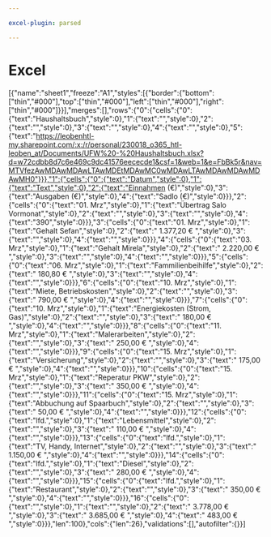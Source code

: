 ```yaml
---

excel-plugin: parsed

---
```



# Excel
[{"name":"sheet1","freeze":"A1","styles":[{"border":{"bottom":["thin","#000"],"top":["thin","#000"],"left":["thin","#000"],"right":["thin","#000"]}}],"merges":[],"rows":{"0":{"cells":{"0":{"text":"Haushaltsbuch","style":0},"1":{"text":"","style":0},"2":{"text":"","style":0},"3":{"text":"","style":0},"4":{"text":"","style":0},"5":{"text":"https://leobenhtl-my.sharepoint.com/:x:/r/personal/230018_o365_htl-leoben_at/Documents/UFW%20-%20Haushaltsbuch.xlsx?d=w72cdbb8d7c6e469c9dc41576eececde1&csf=1&web=1&e=FbBk5r&nav=MTVfezAwMDAwMDAwLTAwMDEtMDAwMC0wMDAwLTAwMDAwMDAwMDAwMH0"}}},"1":{"cells":{"0":{"text":"Datum","style":0},"1":{"text":"Text","style":0},"2":{"text":"Einnahmen (€)","style":0},"3":{"text":"Ausgaben (€)","style":0},"4":{"text":"Sadlo (€)","style":0}}},"2":{"cells":{"0":{"text":"01. Mrz","style":0},"1":{"text":"Übertrag Salo Vormonat","style":0},"2":{"text":"","style":0},"3":{"text":"","style":0},"4":{"text":"390","style":0}}},"3":{"cells":{"0":{"text":"01. Mrz","style":0},"1":{"text":"Gehalt Sefan","style":0},"2":{"text":" 1.377,20 € ","style":0},"3":{"text":"","style":0},"4":{"text":"","style":0}}},"4":{"cells":{"0":{"text":"03. Mrz","style":0},"1":{"text":"Gehalt Mirela","style":0},"2":{"text":" 2.220,00 € ","style":0},"3":{"text":"","style":0},"4":{"text":"","style":0}}},"5":{"cells":{"0":{"text":"06. Mrz","style":0},"1":{"text":"Fammilienbeihilfe","style":0},"2":{"text":" 180,80 € ","style":0},"3":{"text":"","style":0},"4":{"text":"","style":0}}},"6":{"cells":{"0":{"text":"10. Mrz","style":0},"1":{"text":"Miete, Betriebskosten","style":0},"2":{"text":"","style":0},"3":{"text":" 790,00 € ","style":0},"4":{"text":"","style":0}}},"7":{"cells":{"0":{"text":"10. Mrz","style":0},"1":{"text":"Energiekosten (Strom, Gas)","style":0},"2":{"text":"","style":0},"3":{"text":" 180,00 € ","style":0},"4":{"text":"","style":0}}},"8":{"cells":{"0":{"text":"11. Mrz","style":0},"1":{"text":"Malerarbeiten","style":0},"2":{"text":"","style":0},"3":{"text":" 250,00 € ","style":0},"4":{"text":"","style":0}}},"9":{"cells":{"0":{"text":"15. Mrz","style":0},"1":{"text":"Versicherung","style":0},"2":{"text":"","style":0},"3":{"text":" 175,00 € ","style":0},"4":{"text":"","style":0}}},"10":{"cells":{"0":{"text":"15. Mrz","style":0},"1":{"text":"Reperatur PKW","style":0},"2":{"text":"","style":0},"3":{"text":" 350,00 € ","style":0},"4":{"text":"","style":0}}},"11":{"cells":{"0":{"text":"15. Mrz","style":0},"1":{"text":"Abbuchung auf Spaarbuch","style":0},"2":{"text":"","style":0},"3":{"text":" 50,00 € ","style":0},"4":{"text":"","style":0}}},"12":{"cells":{"0":{"text":"lfd.","style":0},"1":{"text":"Lebensmittel","style":0},"2":{"text":"","style":0},"3":{"text":" 110,00 € ","style":0},"4":{"text":"","style":0}}},"13":{"cells":{"0":{"text":"lfd.","style":0},"1":{"text":"TV, Handy, Internet","style":0},"2":{"text":"","style":0},"3":{"text":" 1.150,00 € ","style":0},"4":{"text":"","style":0}}},"14":{"cells":{"0":{"text":"lfd.","style":0},"1":{"text":"Diesel","style":0},"2":{"text":"","style":0},"3":{"text":" 280,00 € ","style":0},"4":{"text":"","style":0}}},"15":{"cells":{"0":{"text":"lfd.","style":0},"1":{"text":"Restaurant","style":0},"2":{"text":"","style":0},"3":{"text":" 350,00 € ","style":0},"4":{"text":"","style":0}}},"16":{"cells":{"0":{"text":"","style":0},"1":{"text":"","style":0},"2":{"text":" 3.778,00 € ","style":0},"3":{"text":" 3.685,00 € ","style":0},"4":{"text":" 483,00 € ","style":0}}},"len":100},"cols":{"len":26},"validations":[],"autofilter":{}}]